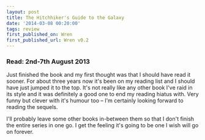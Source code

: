 ```yaml
---
layout: post
title: The Hitchhiker's Guide to the Galaxy
date: '2014-03-08 00:20:00'
tags: review
first_published_on: Wren
first_published_url: Wren v0.2
---
```


### Read: 2nd-7th August 2013

Just finished the book and my first thought was that I should have read it sooner. For about three years now it's been on my reading list and I should have just jumped it to the top. It's not really like any other book I've raid in its style and it was definitely a good one to end my reading hiatus with. Very funny but clever with it's humour too – I'm certainly looking forward to reading the sequels.

I'll probably leave some other books in-between them so that I don't finish the entire series in one go. I get the feeling it's going to be one I wish will go on forever.
